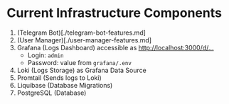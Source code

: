 # Current Infrastructure Components

1. (Telegram Bot)[./telegram-bot-features.md]
2. (User Manager)[./user-manager-features.md]
3. Grafana (Logs Dashboard) accessible as [http://localhost:3000/d/...](http://localhost:3000/d/f4df65a2-4129-4f66-b955-e2f9a1a2578f/telegram-bot-and-user-manager-logs?orgId=1)
   - Login: `admin`
   - Password: value from `grafana/.env`
4. Loki (Logs Storage) as Grafana Data Source
5. Promtail (Sends logs to Loki)
6. Liquibase (Database Migrations)
7. PostgreSQL (Database)
